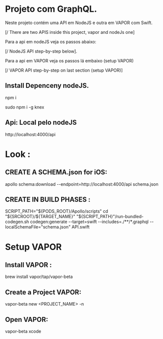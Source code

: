 
# Projeto com GraphQL.

Neste projeto contém uma API em NodeJS e outra em VAPOR com Swift.

[/ There are two APIS inside this project, vapor and nodeJs one]


Para a api em nodeJS veja os passos abaixo:

[/ NodeJS API step-by-step below].

Para a api em VAPOR veja os passos lá embaixo (setup VAPOR)

[/ VAPOR API step-by-step on last section (setup VAPOR)]

## Install Depenceny nodeJS.
npm i 

sudo npm i -g knex


## Api: Local pelo nodeJS
http://localhost:4000/api

# Look :
## CREATE A SCHEMA.json for iOS:
apollo schema:download --endpoint=http://localhost:4000/api schema.json


## CREATE IN BUILD PHASES :
SCRIPT_PATH="${PODS_ROOT}/Apollo/scripts"
cd "${SRCROOT}/${TARGET_NAME}"
"${SCRIPT_PATH}"/run-bundled-codegen.sh codegen:generate --target=swift --includes=./**/*.graphql --localSchemaFile="schema.json" API.swift


# Setup VAPOR

## Install VAPOR :
brew install vapor/tap/vapor-beta
## Create a Project VAPOR:
vapor-beta new <PROJECT_NAME> -n
## Open VAPOR:
vapor-beta xcode
